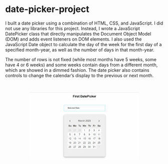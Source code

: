 # date-picker-project

I built a date picker using a combination of HTML, CSS, and JavaScript. I did not use any libraries for this project. Instead, I wrote a JavaScript DatePicker class that directly manipulates the Document Object Model (DOM) and adds event listeners on DOM elements. I also used the JavaScript Date object to calculate the day of the week for the first day of a specified month-year, as well as the number of days in that month-year.

The number of rows is not fixed (while most months have 5 weeks, some have 4 or 6 weeks) and some weeks contain days from a different month, which are showed in a dimmed fashion. The date picker also contains controls to change the calendar’s display to the previous or next month.

<br>

<p align="center">
  <img src="https://github.com/hansbdejong/date-picker-project/blob/main/date-picker.gif" 
        width="70%" height="70%">
</p>

<br>
